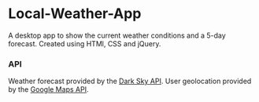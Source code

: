 # Local-Weather-App
A desktop app to show the current weather conditions and a 5-day forecast.
Created using HTMl, CSS and jQuery.

### API
Weather forecast provided by the [Dark Sky API](https://darksky.net/forecast/51.4167,-0.1167/uk224/en).
User geolocation provided by the  [Google Maps API](https://developers.google.com/maps).

